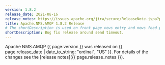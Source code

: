 ```yaml
---
version: 1.8.2
release_date: 2021-08-16
release_notes: https://issues.apache.org/jira/secure/ReleaseNote.jspa?projectId=12311201&version=12350613
title: Apache.NMS.AMQP 1.8.2 Release
# The shortDescription is used on front page news entry and news feed pages
shortDescription: Bug fix release around send timeout.
---
```


Apache NMS.AMQP {{ page.version }} was released on {{ page.release_date | date_to_string: "ordinal", "US" }}. For details of the changes see the [release notes]({{ page.release_notes }}).
